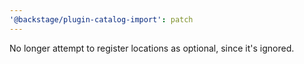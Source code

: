 ```yaml
---
'@backstage/plugin-catalog-import': patch
---
```


No longer attempt to register locations as optional, since it's ignored.
